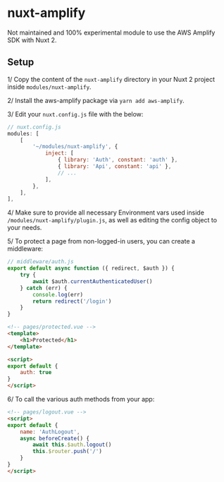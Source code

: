 # nuxt-amplify

Not maintained and 100% experimental module to use the AWS Amplify SDK with Nuxt 2.

## Setup

1/ Copy the content of the `nuxt-amplify` directory in your Nuxt 2 project inside `modules/nuxt-amplify`.

2/ Install the aws-amplify package via `yarn add aws-amplify`.

3/ Edit your `nuxt.config.js` file with the below:

```javascript
// nuxt.config.js
modules: [
    [
        '~/modules/nuxt-amplify', {
            inject: [
                { library: 'Auth', constant: 'auth' },
                { library: 'Api', constant: 'api' },
                // ...
            ],
        },
    ],
],
```

4/ Make sure to provide all necessary Environment vars used inside `/modules/nuxt-amplify/plugin.js`, as well as editing the config object to your needs.

5/ To protect a page from non-logged-in users, you can create a middleware:

```javascript
// middleware/auth.js
export default async function ({ redirect, $auth }) {
    try {
        await $auth.currentAuthenticatedUser()
    } catch (err) {
        console.log(err)
        return redirect('/login')
    }
}
```

```html
<!-- pages/protected.vue -->
<template>
    <h1>Protected</h1>
</template>

<script>
export default {
    auth: true
}
</script>
```

6/ To call the various auth methods from your app:

```html
<!-- pages/logout.vue -->
<script>
export default {
    name: 'AuthLogout',
    async beforeCreate() {
        await this.$auth.logout()
        this.$router.push('/')
    }
}
</script>
```